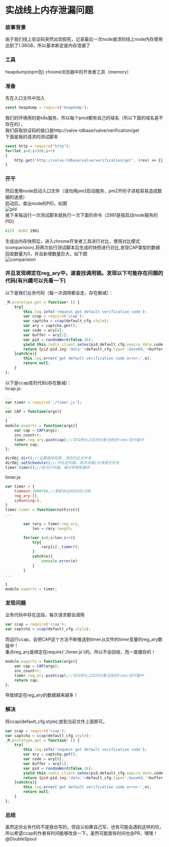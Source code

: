 # 实战线上内存泄漏问题
### 故事背景
由于我们线上验证码突然出现假死，记录最后一次node崩溃的线上node内存使用达到了1.36GB，所以基本断定是内存泄漏了

### 工具
heapdump(npm包)
chrome浏览器中的开发者工具（memory）

### 准备
先在入口文件中加入
```js
const heapdump = require('heapdump');
```
我们的环境用的是k8s服务，所以每个prod都有自己的域名（所以下面的域名是不存在的），<br />
我们获取验证码的接口是http://valve-tdbase/valve/verification/get <br />
下面是我的请求的测试脚本<br />
```js
const http = require("http");
for(let i=0;i<500;i++)
{
    http.get('http://valve-tdbase/valve/verification/get', (res) => {});
}
```

### 开干
然后使用node启动入口文件（请勿用pm2启动服务，pm2开的子进程容易造成数据的迷惑）<br />
启动后，查出node的PID，如图<br />
![pid](https://raw.githubusercontent.com/zy445566/myBlog/master/20180517memory-out/pid.png) <br />
接下来每运行一次测试脚本就执行一次下面的命令（2981是我启动node服务的PID）
```sh
kill -USR2 2981
```
生成出内存快照后，进入chrome开发者工具进行对比，使用对比模式(comparision),将两次执行测试脚本后生成的快照进行对比,发现CAP类型的数据回收数量为0，并且新增数量巨大，如下图<br />
![comparision](https://raw.githubusercontent.com/zy445566/myBlog/master/20180517memory-out/comparision.png) <br />


### 并且发现绑定在reg_ary中，遂查找调用链。发现以下可能存在问题的代码(有兴趣可以先看一下)

以下是我们业务代码（每一次调用都会走，存在删减）：<br />
```js
_M.prototype.get = function* () {
    try{
        this.log.info('request get default verification code');
        var ccap = require('ccap');
        var captcha = ccap(default_cfg.style);
        var ary = captcha.get();
        var code = ary[0];
        var buffer = ary[1];
        var pid = randomWord(false,16);
        yield this.redis_client.setex(pid,default_cfg.expire_date,code.toLowerCase());
        return {pid:pid,img:'data:'+default_cfg.type+';base64,'+buffer.toString('base64')}
    }catch(e){
        this.log.error('get default verification code error:',e);
        return null;
    }
};
```
以下是ccap库的代码(存在删减)：<br />
hcap.js:<br />
```js
...
var timer = require('./timer.js');
...
var CAP = function(args){
...
}
module.exports = function(args){
	var cap = CAP(args);
	ins_count++;
	timer.reg_ary.push(cap);//将实例化之后的对象注册到timer定时器中
	return cap;
};

dirObj.dir();//设置路径权限，清空历史文件夹
dirObj.setSchedule();//开启定时器，每天凌晨2点清理文件夹
timer.timer();//启动计时器，每分钟更新缓存
```
timer.js:<br />
```js
var timer = {
	timeout:1000*60,//更新验证码时间1分钟
	reg_ary:[],
	isRunning:0,
}
timer.timer = function(notFirst){
...
		
		var rary = timer.reg_ary,
			len = rary.length;

		for(var i=0;i<len;i++){
			try{
				rary[i]._timer();
			}
			catch(e){
				console.error(e)
			}
		}
...
		
}
module.exports = timer;
```


### 发现问题
业务代码中存在这段，每次请求都会调用<br />
```js
var ccap = require('ccap');
var captcha = ccap(default_cfg.style);
```
而运行ccap，会把CAP这个方法不断推送到timer.js文件的timer变量的reg_ary数组中！<br />
重点reg_ary是绑定在require('./timer.js')的，所以不会回收，而一直缓存的！<br />
```js
module.exports = function(args){
	var cap = CAP(args);
	ins_count++;
	timer.reg_ary.push(cap);//将实例化之后的对象注册到timer定时器中
	return cap;
};
```
导致绑定在reg_ary的数据越来越多！

### 解决
将ccap(default_cfg.style);放到当前文件上面即可。
```js
var ccap = require('ccap');
var captcha = ccap(default_cfg.style);
_M.prototype.get = function* () {
    try{
        this.log.info('request get default verification code');
        var ary = captcha.get();
        var code = ary[0];
        var buffer = ary[1];
        var pid = randomWord(false,16);
        yield this.redis_client.setex(pid,default_cfg.expire_date,code.toLowerCase());
        return {pid:pid,img:'data:'+default_cfg.type+';base64,'+buffer.toString('base64')}
    }catch(e){
        this.log.error('get default verification code error:',e);
        return null;
    }
};
```
### 总结
虽然这份业务代码不是我也写的，但自认如果自己写，也有可能会遇到这样的坑，所以希望ccap的作者有时间能够改良一下，虽然可能我有时间也会PR，嘿嘿！@DoubleSpout